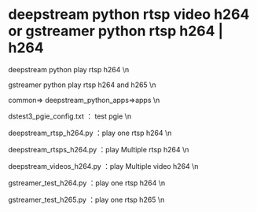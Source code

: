 # deepstream python rtsp video h264 or gstreamer python rtsp h264 | h264

deepstream python play rtsp h264 \n

gstreamer python play rtsp h264 and h265 \n

common=> deepstream_python_apps=>apps  \n

dstest3_pgie_config.txt ： test pgie \n

deepstream_rtsp_h264.py ：play one rtsp h264 \n

deepstream_rtsps_h264.py ：play Multiple rtsp h264 \n

deepstream_videos_h264.py ：play Multiple video h264 \n

gstreamer_test_h264.py ：play one rtsp h264 \n

gstreamer_test_h265.py ：play one rtsp h265 \n  
